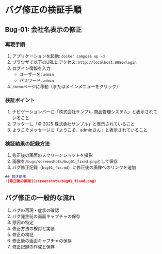 # バグ修正の検証手順

## Bug-01: 会社名表示の修正

### 再現手順
1. アプリケーションを起動: `docker compose up -d`
2. ブラウザで以下のURLにアクセス: `http://localhost:8080/login`
3. ログイン情報を入力:
   - ユーザー名: `admin`
   - パスワード: `admin`
4. `/menu`ページに移動（またはメインメニューをクリック）

### 検証ポイント
1. ナビゲーションバーに「株式会社サンプル 商品管理システム」と表示されていること
2. フッターに「© 2025 株式会社サンプル」と表示されていること
3. ようこそメッセージに「ようこそ、adminさん」と表示されていること

### 検証結果の記録方法
1. 修正後の画面のスクリーンショットを撮影
2. 画像を`/bugs/screenshots/bug01_fixed.png`として保存
3. バグ修正記録（`bug01_fix.md`）に修正後の画像へのリンクを追加

```markdown
## 修正結果
![修正後の画面](screenshots/bug01_fixed.png)
```

## バグ修正の一般的な流れ
1. バグの再現・症状の確認
2. バグ発生前の画面キャプチャの保存
3. 原因の特定
4. 修正方法の検討と実装
5. 修正の検証
6. 修正後の画面キャプチャの保存
7. 修正記録の作成と保存
